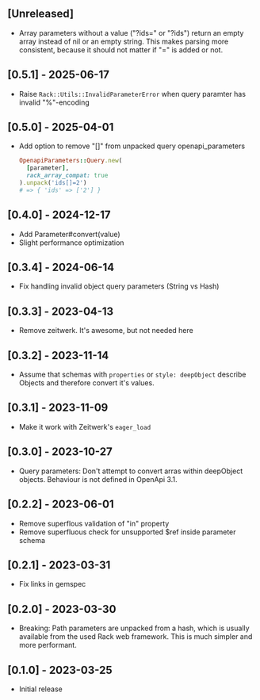 ## [Unreleased]

- Array parameters without a value ("?ids=" or "?ids") return an empty array instead of nil or an empty string.
  This makes parsing more consistent, because it should not matter if "=" is added or not.

## [0.5.1] - 2025-06-17

- Raise `Rack::Utils::InvalidParameterError` when query paramter has invalid "%"-encoding

## [0.5.0] - 2025-04-01

- Add option to remove "[]" from unpacked query openapi_parameters
  ```ruby
  OpenapiParameters::Query.new(
    [parameter],
    rack_array_compat: true
  ).unpack('ids[]=2')
  # => { 'ids' => ['2'] }
  ```

## [0.4.0] - 2024-12-17

- Add Parameter#convert(value)
- Slight performance optimization

## [0.3.4] - 2024-06-14

- Fix handling invalid object query parameters (String vs Hash)

## [0.3.3] - 2023-04-13

- Remove zeitwerk. It's awesome, but not needed here

## [0.3.2] - 2023-11-14

- Assume that schemas with `properties` or `style: deepObject` describe Objects and therefore convert it's values.

## [0.3.1] - 2023-11-09

- Make it work with Zeitwerk's `eager_load`

## [0.3.0] - 2023-10-27

- Query parameters: Don't attempt to convert arras within deepObject objects. Behaviour is not defined in OpenApi 3.1.

## [0.2.2] - 2023-06-01

- Remove superflous validation of "in" property
- Remove superfluous check for unsupported $ref inside parameter schema

## [0.2.1] - 2023-03-31

- Fix links in gemspec

## [0.2.0] - 2023-03-30

- Breaking: Path parameters are unpacked from a hash, which is usually available from the used Rack web framework. This is much simpler and more performant.

## [0.1.0] - 2023-03-25

- Initial release
